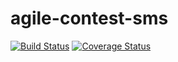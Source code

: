 # agile-contest-sms
[![Build Status](https://travis-ci.org/nadavami/agile-contest-sms.svg?branch=master)](https://travis-ci.org/nadavami/agile-contest-sms)
[![Coverage Status](https://coveralls.io/repos/github/nadavami/agile-contest-sms/badge.svg?branch=master)](https://coveralls.io/github/nadavami/agile-contest-sms?branch=master)

